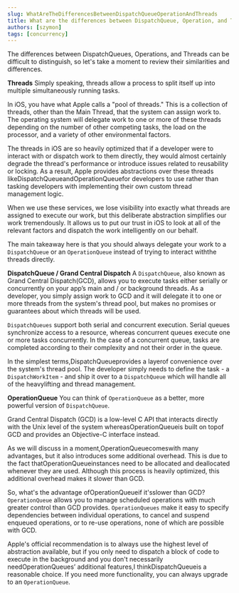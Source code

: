 ```yaml
---
slug: WhatAreTheDifferencesBetweenDispatchQueueOperationAndThreads
title: What are the differences between DispatchQueue, Operation, and Threads?
authors: [szymon]
tags: [concurrency]
---
```



The differences between DispatchQueues, Operations, and Threads can be difficult to distinguish, so let's take a moment to review their similarities and differences.

**Threads**
Simply speaking, threads allow a process to split itself up into multiple simultaneously running tasks.

In iOS, you have what Apple calls a "pool of threads." This is a collection of threads, other than the Main Thread, that the system can assign work to. The operating system will delegate work to one or more of these threads depending on the number of other competing tasks, the load on the processor, and a variety of other environmental factors.

The threads in iOS are so heavily optimized that if a developer were to interact with or dispatch work to them directly, they would almost certainly degrade the thread's performance or introduce issues related to reusability or locking. As a result, Apple provides abstractions over these threads likeDispatchQueueandOperationQueuefor developers to use rather than tasking developers with implementing their own custom thread management logic.

When we use these services, we lose visibility into exactly what threads are assigned to execute our work, but this deliberate abstraction simplifies our work tremendously. It allows us to put our trust in iOS to look at all of the relevant factors and dispatch the work intelligently on our behalf.

The main takeaway here is that you should always delegate your work to a `DispatchQueue` or an `OperationQueue` instead of trying to interact withthe threads directly.

**DispatchQueue / Grand Central Dispatch**
A `DispatchQueue`, also known as Grand Central Dispatch(GCD), allows you to execute tasks either serially or concurrently on your app’s main and / or background threads. As a developer, you simply assign work to GCD and it will delegate it to one or more threads from the system's thread pool, but makes no promises or guarantees about which threads will be used.

`DispatchQueues` support both serial and concurrent execution. Serial queues synchronize access to a resource, whereas concurrent queues execute one or more tasks concurrently. In the case of a concurrent queue, tasks are completed according to their complexity and not their order in the queue.

In the simplest terms,DispatchQueueprovides a layerof convenience over the system's thread pool. The developer simply needs to define the task - a `DispatchWorkItem` - and ship it over to a `DispatchQueue` which will handle all of the heavylifting and thread management.

**OperationQueue**
You can think of `OperationQueue` as a better, more powerful version of `DispatchQueue`.

Grand Central Dispatch (GCD) is a low-level C API that interacts directly with the Unix level of the system whereasOperationQueueis built on topof GCD and provides an Objective-C interface instead.

As we will discuss in a moment,OperationQueuecomeswith many advantages, but it also introduces some additional overhead. This is due to the fact thatOperationQueueinstances need to be allocated and deallocated whenever they are used. Although this process is heavily optimized, this additional overhead makes it slower than GCD.

So, what's the advantage ofOperationQueueif it'sslower than GCD?`OperationQueue` allows you to manage scheduled operations with much greater control than GCD provides. `OperationQueues` make it easy to specify dependencies between individual operations, to cancel and suspend enqueued operations, or to re-use operations, none of which are possible with GCD.

Apple's official recommendation is to always use the highest level of abstraction available, but if you only need to dispatch a block of code to execute in the background and you don't necessarily needOperationQueues’ additional features,I thinkDispatchQueueis a reasonable choice. If you need more functionality, you can always upgrade to an `OperationQueue`.
